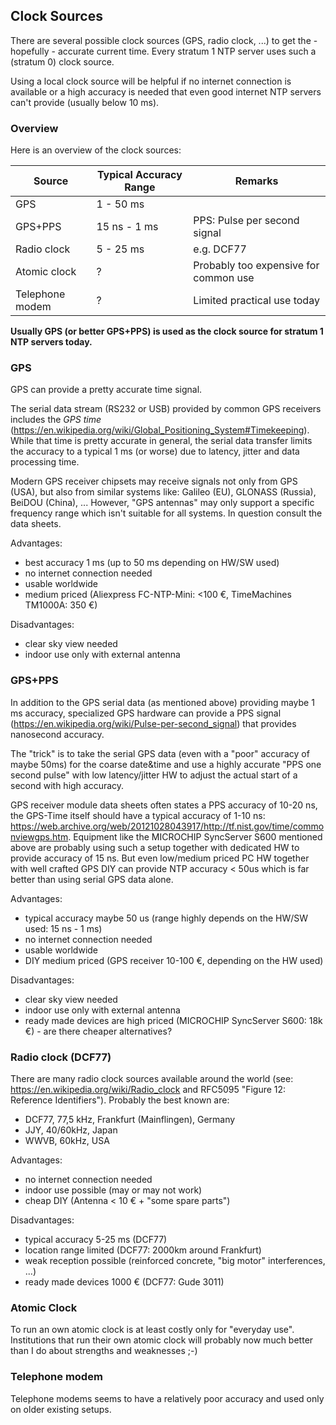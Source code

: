 ## Clock Sources

There are several possible clock sources (GPS, radio clock, ...) to get the - hopefully - accurate current time. Every stratum 1 NTP server uses such a (stratum 0) clock source.

Using a local clock source will be helpful if no internet connection is available or a high accuracy is needed that even good internet NTP servers can't provide (usually below 10 ms).

### Overview
Here is an overview of the clock sources:

| Source | Typical Accuracy Range | Remarks |
| --- | --- | --- |
| GPS | 1 - 50 ms |
| GPS+PPS | 15 ns - 1 ms | PPS: Pulse per second signal
| Radio clock | 5 - 25 ms | e.g. DCF77 |
| Atomic clock | ? | Probably too expensive for common use |
| Telephone modem | ? | Limited practical use today |

**Usually GPS (or better GPS+PPS) is used as the clock source for stratum 1 NTP servers today.**

### GPS

GPS can provide a pretty accurate time signal.

The serial data stream (RS232 or USB) provided by common GPS receivers includes the *GPS time* (https://en.wikipedia.org/wiki/Global_Positioning_System#Timekeeping). While that time is pretty accurate in general, the serial data transfer limits the accuracy to a typical 1 ms (or worse) due to latency, jitter and data processing time.

Modern GPS receiver chipsets may receive signals not only from GPS (USA), but also from similar systems like: Galileo (EU), GLONASS (Russia), BeiDOU (China), ... However, "GPS antennas" may only support a specific frequency range which isn't suitable for all systems. In question consult the data sheets.

Advantages:
- best accuracy 1 ms (up to 50 ms depending on HW/SW used)
- no internet connection needed
- usable worldwide
- medium priced (Aliexpress FC-NTP-Mini: <100 €, TimeMachines TM1000A: 350 €)

Disadvantages:
- clear sky view needed
- indoor use only with external antenna

### GPS+PPS
In addition to the GPS serial data (as mentioned above) providing maybe 1 ms accuracy, specialized GPS hardware can provide a PPS signal (https://en.wikipedia.org/wiki/Pulse-per-second_signal) that provides nanosecond accuracy.

The "trick" is to take the serial GPS data (even with a "poor" accuracy of maybe 50ms) for the coarse date&time and use a highly accurate "PPS one second pulse" with low latency/jitter HW to adjust the actual start of a second with high accuracy.

GPS receiver module data sheets often states a PPS accuracy of 10-20 ns, the GPS-Time itself should have a typical accuracy of 1-10 ns: https://web.archive.org/web/20121028043917/http://tf.nist.gov/time/commonviewgps.htm. Equipment like the MICROCHIP SyncServer S600 mentioned above are probably using such a setup together with dedicated HW to provide accuracy of 15 ns. But even low/medium priced PC HW together with well crafted GPS DIY can provide NTP accuracy < 50us which is far better than using serial GPS data alone.

Advantages:
- typical accuracy maybe 50 us (range highly depends on the HW/SW used: 15 ns - 1 ms)
- no internet connection needed
- usable worldwide
- DIY medium priced (GPS receiver 10-100 €, depending on the HW used)

Disadvantages:
- clear sky view needed
- indoor use only with external antenna
- ready made devices are high priced (MICROCHIP SyncServer S600: 18k €) - are there cheaper alternatives?

### Radio clock (DCF77)
There are many radio clock sources available around the world (see: https://en.wikipedia.org/wiki/Radio_clock and RFC5095 "Figure 12: Reference Identifiers"). Probably the best known are:

- DCF77, 77,5 kHz, Frankfurt (Mainflingen), Germany
- JJY, 40/60kHz, Japan
- WWVB, 60kHz, USA

Advantages:
- no internet connection needed
- indoor use possible (may or may not work)
- cheap DIY (Antenna < 10 € + "some spare parts")

Disadvantages:
- typical accuracy 5-25 ms (DCF77)
- location range limited (DCF77: 2000km around Frankfurt)
- weak reception possible (reinforced concrete, "big motor" interferences, ...)
- ready made devices 1000 € (DCF77: Gude 3011)

### Atomic Clock

To run an own atomic clock is at least costly only for "everyday use". Institutions that run their own atomic clock will probably now much better than I do about strengths and weaknesses ;-)

### Telephone modem

Telephone modems seems to have a relatively poor accuracy and used only on older existing setups.
